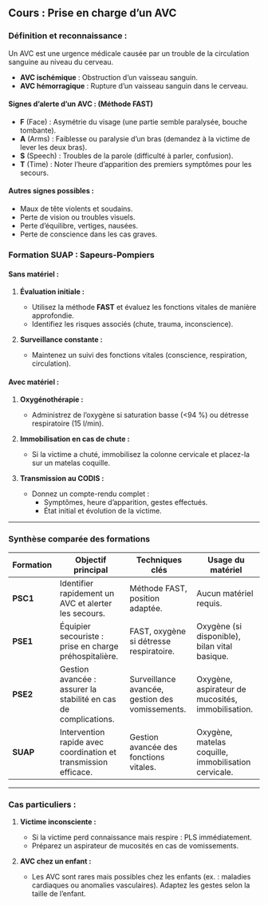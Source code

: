 ## **Cours : Prise en charge d’un AVC**

### **Définition et reconnaissance :**

Un AVC est une urgence médicale causée par un trouble de la circulation sanguine au niveau du cerveau.

- **AVC ischémique** : Obstruction d’un vaisseau sanguin.
- **AVC hémorragique** : Rupture d’un vaisseau sanguin dans le cerveau.

#### **Signes d’alerte d’un AVC : (Méthode FAST)**

- **F** (Face) : Asymétrie du visage (une partie semble paralysée, bouche tombante).
- **A** (Arms) : Faiblesse ou paralysie d’un bras (demandez à la victime de lever les deux bras).
- **S** (Speech) : Troubles de la parole (difficulté à parler, confusion).
- **T** (Time) : Noter l’heure d’apparition des premiers symptômes pour les secours.

#### Autres signes possibles :

- Maux de tête violents et soudains.
- Perte de vision ou troubles visuels.
- Perte d’équilibre, vertiges, nausées.
- Perte de conscience dans les cas graves.

### **Formation SUAP : Sapeurs-Pompiers**

#### **Sans matériel :**

1. **Évaluation initiale :**
    
    - Utilisez la méthode **FAST** et évaluez les fonctions vitales de manière approfondie.
    - Identifiez les risques associés (chute, trauma, inconscience).
2. **Surveillance constante :**
    
    - Maintenez un suivi des fonctions vitales (conscience, respiration, circulation).

#### **Avec matériel :**

1. **Oxygénothérapie :**
    
    - Administrez de l’oxygène si saturation basse (<94 %) ou détresse respiratoire (15 l/min).
2. **Immobilisation en cas de chute :**
    
    - Si la victime a chuté, immobilisez la colonne cervicale et placez-la sur un matelas coquille.
3. **Transmission au CODIS :**
    
    - Donnez un compte-rendu complet :
        - Symptômes, heure d’apparition, gestes effectués.
        - État initial et évolution de la victime.

---

### **Synthèse comparée des formations**

|**Formation**|**Objectif principal**|**Techniques clés**|**Usage du matériel**|
|---|---|---|---|
|**PSC1**|Identifier rapidement un AVC et alerter les secours.|Méthode FAST, position adaptée.|Aucun matériel requis.|
|**PSE1**|Équipier secouriste : prise en charge préhospitalière.|FAST, oxygène si détresse respiratoire.|Oxygène (si disponible), bilan vital basique.|
|**PSE2**|Gestion avancée : assurer la stabilité en cas de complications.|Surveillance avancée, gestion des vomissements.|Oxygène, aspirateur de mucosités, immobilisation.|
|**SUAP**|Intervention rapide avec coordination et transmission efficace.|Gestion avancée des fonctions vitales.|Oxygène, matelas coquille, immobilisation cervicale.|

---

### **Cas particuliers :**

1. **Victime inconsciente :**
    
    - Si la victime perd connaissance mais respire : PLS immédiatement.
    - Préparez un aspirateur de mucosités en cas de vomissements.
2. **AVC chez un enfant :**
    
    - Les AVC sont rares mais possibles chez les enfants (ex. : maladies cardiaques ou anomalies vasculaires). Adaptez les gestes selon la taille de l’enfant.